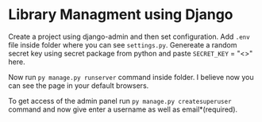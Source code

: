 # Library Managment using Django

Create a project using django-admin and then set configuration. Add `.env` file inside folder where you can see `settings.py`. Genereate a random secret key using secret package from python and paste `SECRET_KEY` = "<<value>>" here.

Now run `py manage.py runserver` command inside folder. I believe now you can see the page in your default browsers. 

To get access of the admin panel run `py manage.py createsuperuser` command and now give enter a username as well as email*(required).

